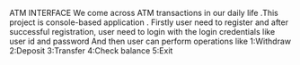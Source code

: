 ATM INTERFACE 
We come across ATM transactions in our daily life .This project is console-based application .
Firstly user need to register and after successful registration, user need to login with the login credentials like user id and password
And then user can perform operations like 
1:Withdraw
2:Deposit
3:Transfer
4:Check balance
5:Exit
